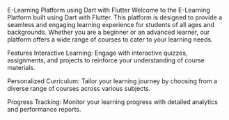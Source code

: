 E-Learning Platform using Dart with Flutter
Welcome to the E-Learning Platform built using Dart with Flutter. This platform is designed to provide a seamless and engaging learning experience for students of all ages and backgrounds. Whether you are a beginner or an advanced learner, our platform offers a wide range of courses to cater to your learning needs.

Features
Interactive Learning: Engage with interactive quizzes, assignments, and projects to reinforce your understanding of course materials.

Personalized Curriculum: Tailor your learning journey by choosing from a diverse range of courses across various subjects.

Progress Tracking: Monitor your learning progress with detailed analytics and performance reports.
